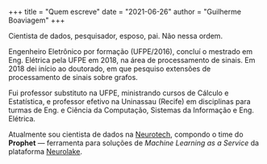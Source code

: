 +++
title = "Quem escreve"
date = "2021-06-26"
author = "Guilherme Boaviagem"
+++

Cientista de dados, pesquisador, esposo, pai. Não nessa ordem.

Engenheiro Eletrônico por formação (UFPE/2016), concluí o mestrado em Eng. Elétrica pela UFPE em 2018, na área de processamento de sinais. Em 2018 dei início ao doutorado, em que pesquiso extensões de processamento de sinais sobre grafos.

Fui professor substituto na UFPE, ministrando cursos de Cálculo e Estatística, e professor efetivo na Uninassau (Recife) em disciplinas para turmas de Eng. e Ciência da Computação, Sistemas da Informação e Eng. Elétrica.

Atualmente sou cientista de dados na [Neurotech](https://br.linkedin.com/company/neurotech), compondo o time do **Prophet** — ferramenta para soluções de *Machine Learning as a Service* da plataforma [Neurolake](https://www.neurolake.io/index.html).
